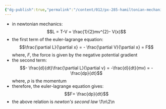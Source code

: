 ```yaml
---
{"dg-publish":true,"permalink":"/content/012/px-285-hamiltonian-mechanics-and-fluid-dynamics/term-1-hamiltonian-mechanics/c-calculus-of-variations/px-285-c3-newton-s-second-law/","noteIcon":"1","created":"2025-08-27T13:14:16.113+01:00","updated":"2024-11-26T13:00:16.000+00:00"}
---
```


- in newtonian mechanics: 
$$L = T-V = \frac{1}{2}mv^{2}- V(x)$$
- the first term of the euler-lagrange equation: 
$$\frac{\partial L}{\partial x} = - \frac{\partial V}{\partial x} = F$$
	where, $F$, the force is given by the negative potential gradient
- the second term: 
$$- \frac{d}{dt}\frac{\partial L}{\partial v} = -\frac{d}{dt}(mv) = - \frac{dp}{dt}$$
	where, $p$ is the momentum
- therefore, the euler-lagrange equation gives: 
$$F= \frac{dp}{dt}$$
- the above relation is *newton's second law*
\1\n\2\n